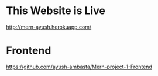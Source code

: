 # This Website is Live 
http://mern-ayush.herokuapp.com/

# Frontend
https://github.com/ayush-ambasta/Mern-project-1-Frontend
